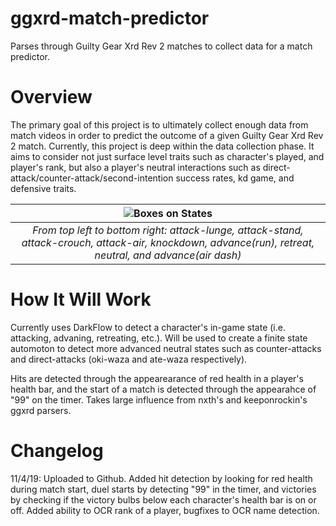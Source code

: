 # ggxrd-match-predictor
Parses through Guilty Gear Xrd Rev 2 matches to collect data for a match predictor. 

# Overview
The primary goal of this project is to ultimately collect enough data from match videos in order to predict the outcome of a given Guilty Gear Xrd Rev 2 match. Currently, this project is deep within the data collection phase. It aims to consider not just surface level traits such as character's played, and player's rank, but also a player's neutral interactions such as direct-attack/counter-attack/second-intention success rates, kd game, and defensive traits. 

| ![Boxes on States](https://raw.githubusercontent.com/ravenseattuna/ggxrd-match-predictor/master/screenshots/compiled.png) |
|:--:| 
| *From top left to bottom right: attack-lunge, attack-stand, attack-crouch, attack-air, knockdown, advance(run), retreat, neutral, and advance(air dash)* |
# How It Will Work
Currently uses DarkFlow to detect a character's in-game state (i.e. attacking, advaning, retreating, etc.). Will be used to create a finite state automoton to detect more advanced neutral states such as counter-attacks and direct-attacks (oki-waza and ate-waza respectively). 

Hits are detected through the appearearance of red health in a player's health bar, and the start of a match is detected through the appearahce of "99" on the timer. Takes large influence from nxth's and keeponrockin's ggxrd parsers. 

# Changelog
11/4/19: Uploaded to Github. Added hit detection by looking for red health during match start, duel starts by detecting "99" in the timer, and victories by checking if the victory bulbs below each character's health bar is on or off. Added ability to OCR rank of a player, bugfixes to OCR name detection.



